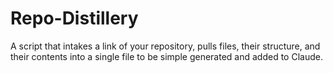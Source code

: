 # Repo-Distillery
A script that intakes a link of your repository, pulls files, their structure, and their contents into a single file to be simple generated and added to Claude.
